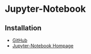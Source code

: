 # Jupyter-Notebook
## Installation
- [GitHub](https://github.com/jupyter/notebook)
- [Jupyter-Notebook Hompage](https://jupyter-notebook.readthedocs.io/en/stable/)
